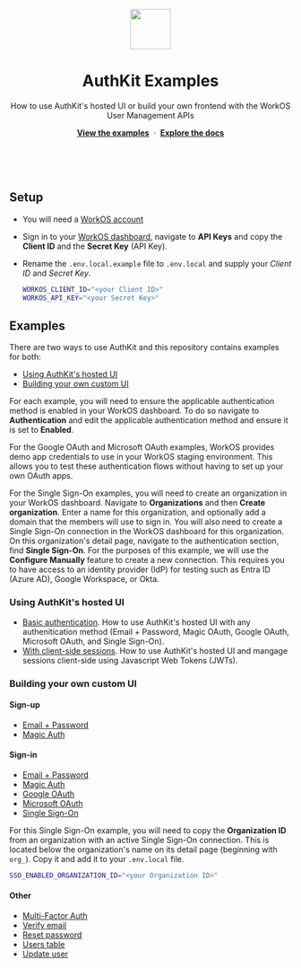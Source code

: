 <p align="center">
    <img src="https://github.com/workos/authkit-examples/assets/896475/c11765ce-cf6c-4157-87fd-c7776b509657" width="72" height="72" />
    <h1 align="center">AuthKit Examples</h1>
    <p align="center">How to use AuthKit's hosted UI or build your own frontend with the WorkOS User Management APIs</p>
    <p align="center"><strong><a href="#examples">View the examples</a></strong>&nbsp;&nbsp;·&nbsp;&nbsp;<strong><a href="https://workos.com/docs/user-management">Explore the docs</a></strong></p>
    <br><br><br>
</p>

## Setup

- You will need a [WorkOS account](https://dashboard.workos.com/signup)
- Sign in to your [WorkOS dashboard](https://dashboard.workos.com), navigate to **API Keys** and copy the **Client ID** and the **Secret Key** (API Key).
- Rename the `.env.local.example` file to `.env.local` and supply your _Client ID_ and _Secret Key_.

  ```bash
  WORKOS_CLIENT_ID="<your Client ID>"
  WORKOS_API_KEY="<your Secret Key>"
  ```

## Examples

There are two ways to use AuthKit and this repository contains examples for both:

- [Using AuthKit's hosted UI](#using-authkits-hosted-ui)
- [Building your own custom UI](#building-your-own-custom-ui)

For each example, you will need to ensure the applicable authentication method is enabled in your WorkOS dashboard. To do so navigate to **Authentication** and edit the applicable authentication method and ensure it is set to **Enabled**.

For the Google OAuth and Microsoft OAuth examples, WorkOS provides demo app credentials to use in your WorkOS staging environment. This allows you to test these authentication flows without having to set up your own OAuth apps.

For the Single Sign-On examples, you will need to create an organization in your WorkOS dashboard. Navigate to **Organizations** and then **Create organization**. Enter a name for this organization, and optionally add a domain that the members will use to sign in. You will also need to create a Single Sign-On connection in the WorkOS dashboard for this organization. On this organization's detail page, navigate to the authentication section, find **Single Sign-On**. For the purposes of this example, we will use the **Configure Manually** feature to create a new connection. This requires you to have access to an identity provider (IdP) for testing such as Entra ID (Azure AD), Google Workspace, or Okta.

### Using AuthKit's hosted UI

- [Basic authentication](./src/app/using-authkit/basic/page.tsx). How to use AuthKit's hosted UI with any authenitication method (Email + Password, Magic OAuth, Google OAuth, Microsoft OAuth, and Single Sign-On).
- [With client-side sessions](./src/app/using-authkit/with-session/page.tsx). How to use AuthKit's hosted UI and mangage sessions client-side using Javascript Web Tokens (JWTs).

### Building your own custom UI

#### Sign-up

- [Email + Password](./src/app/using-your-own-ui/sign-up/email-password/page.tsx)
- [Magic Auth](./src/app/using-your-own-ui/sign-up/magic-auth/page.tsx)

#### Sign-in

- [Email + Password](./src/app/using-your-own-ui/sign-in/email-password/page.tsx)
- [Magic Auth](./src/app/using-your-own-ui/sign-in/magic-auth/page.tsx)
- [Google OAuth](./src/app/using-your-own-ui/sign-in/google-oauth/page.tsx)
- [Microsoft OAuth](./src/app/using-your-own-ui/sign-in/microsoft-oauth/page.tsx)
- [Single Sign-On](./src/app/using-your-own-ui/sign-in/sso/page.tsx)

For this Single Sign-On example, you will need to copy the **Organization ID** from an organization with an active Single Sign-On connection. This is located below the organization's name on its detail page (beginning with `org_`). Copy it and add it to your `.env.local` file.

```bash
SSO_ENABLED_ORGANIZATION_ID="<your Organization ID>"
```

#### Other

- [Multi-Factor Auth](./src/app/using-your-own-ui/mfa/page.tsx)
- [Verify email](./src/app/using-your-own-ui/verify-email/page.tsx)
- [Reset password](./src/app/using-your-own-ui/reset-password/page.tsx)
- [Users table](./src/app/using-your-own-ui/users-table/page.tsx)
- [Update user](./src/app/using-your-own-ui/update-user/page.tsx)
